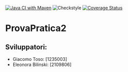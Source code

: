 [![Java CI with Maven](https://github.com/giekk/ProvaPratica2/actions/workflows/build.yml/badge.svg)](https://github.com/giekk/ProvaPratica2/actions/workflows/build.yml)
![Checkstyle](https://github.com/giekk/ProvaPratica2/actions/workflows/checkstyle.yml/badge.svg)
[![Coverage Status](https://coveralls.io/repos/github/giekk/ProvaPratica2/badge.svg?branch=develop)](https://coveralls.io/github/giekk/ProvaPratica2?branch=develop)

# ProvaPratica2
## Sviluppatori:
- Giacomo Toso: [1235003]
- Eleonora Bilinski: [2109806]
